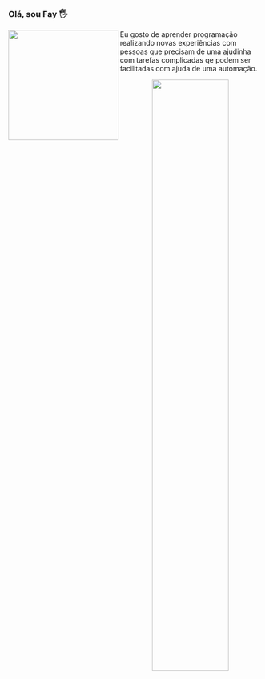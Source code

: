 ### Olá, sou Fay 🖐

<img align="left" height="220" src="https://cdn.discordapp.com/attachments/752212575688720384/759591413360361492/sp3_bglessx4.png"/>

Eu gosto de aprender programação realizando novas experiências com pessoas que precisam de uma ajudinha com tarefas complicadas qe podem ser facilitadas com ajuda de uma automação.

<div align="center" style="margin-bottom:100px">
<img width=55% align="center"  src="hhttps://media.discordapp.net/attachments/1116840350477205526/1167440002469330995/9dcfe97b4ec14eb950f9249b4d60bac7.png" />
</div>
